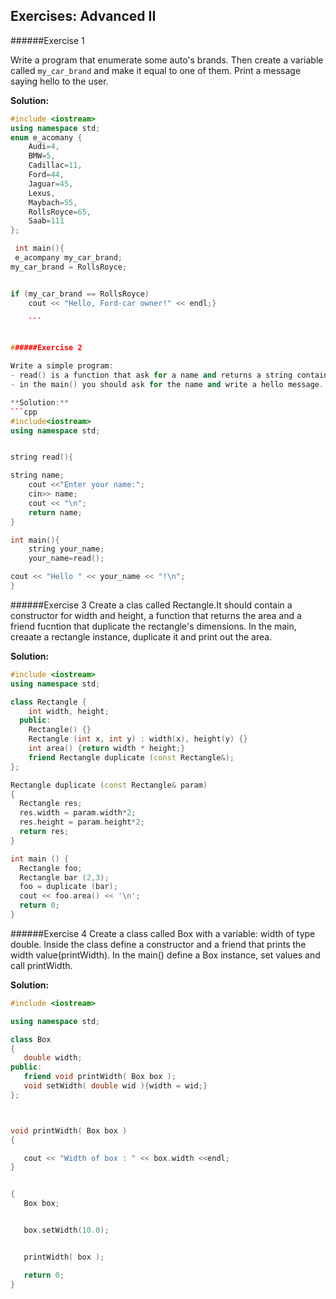 ## Exercises: Advanced II

######Exercise 1

Write a program that enumerate some auto's brands.
Then create a variable called `my_car_brand` and make it equal to one of them. Print a message saying hello to the user.

**Solution:**
```cpp
#include <iostream>
using namespace std;
enum e_acomany {
	Audi=4,
	BMW=5,
	Cadillac=11,
	Ford=44,
	Jaguar=45,
	Lexus,
	Maybach=55,
	RollsRoyce=65,
	Saab=111
};

 int main(){
 e_acompany my_car_brand;
my_car_brand = RollsRoyce;


if (my_car_brand == RollsRoyce)
	cout << "Hello, Ford-car owner!" << endl;}

	```


######Exercise 2

Write a simple program:
- read() is a function that ask for a name and returns a string containing the name.
- in the main() you should ask for the name and write a hello message.

**Solution:**
```cpp
#include<iostream>
using namespace std;


string read(){

string name;
	cout <<"Enter your name:";
	cin>> name;
	cout << "\n";
	return name;
}

int main(){
	string your_name;
	your_name=read();

cout << "Hello " << your_name << "!\n";
}
```

######Exercise 3
Create a clas called Rectangle.It should contain a constructor for width and height, a function that returns the area and a friend fucntion that duplicate the rectangle's dimensions.
In the main, creaate a rectangle instance, duplicate it and print out the area.

**Solution:**
```cpp
#include <iostream>
using namespace std;

class Rectangle {
    int width, height;
  public:
    Rectangle() {}
    Rectangle (int x, int y) : width(x), height(y) {}
    int area() {return width * height;}
    friend Rectangle duplicate (const Rectangle&);
};

Rectangle duplicate (const Rectangle& param)
{
  Rectangle res;
  res.width = param.width*2;
  res.height = param.height*2;
  return res;
}

int main () {
  Rectangle foo;
  Rectangle bar (2,3);
  foo = duplicate (bar);
  cout << foo.area() << '\n';
  return 0;
}
```
######Exercise 4
Create a class called Box with a variable: width of type double. Inside the class define a constructor and a friend that prints the width value(printWidth).
In the main() define a Box instance, set values and  call printWidth.

**Solution:**

```cpp
#include <iostream>

using namespace std;

class Box
{
   double width;
public:
   friend void printWidth( Box box );
   void setWidth( double wid ){width = wid;}
};



void printWidth( Box box )
{

   cout << "Width of box : " << box.width <<endl;
}


{
   Box box;


   box.setWidth(10.0);


   printWidth( box );

   return 0;
}
```

